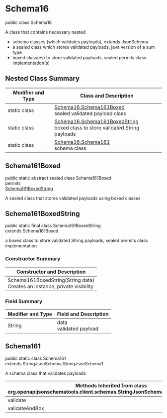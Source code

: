 # Schema16
public class Schema16

A class that contains necessary nested
- schema classes (which validates payloads), extends JsonSchema
- a sealed class which stores validated payloads, java version of a sum type
- boxed class(es) to store validated payloads, sealed permits class implementation(s)

## Nested Class Summary
| Modifier and Type | Class and Description |
| ----------------- | ---------------------- |
| static class | [Schema16.Schema161Boxed](#schema161boxed)<br> sealed validated payload class |
| static class | [Schema16.Schema161BoxedString](#schema161boxedstring)<br> boxed class to store validated String payloads |
| static class | [Schema16.Schema161](#schema161)<br> schema class |

## Schema161Boxed
public static abstract sealed class Schema161Boxed<br>
permits<br>
[Schema161BoxedString](#schema161boxedstring)

A sealed class that stores validated payloads using boxed classes

## Schema161BoxedString
public static final class Schema161BoxedString<br>
extends Schema161Boxed

a boxed class to store validated String payloads, sealed permits class implementation

### Constructor Summary
| Constructor and Description |
| --------------------------- |
| Schema161BoxedString(String data)<br>Creates an instance, private visibility |

### Field Summary
| Modifier and Type | Field and Description |
| ----------------- | ---------------------- |
| String | data<br>validated payload |

## Schema161
public static class Schema161<br>
extends StringJsonSchema.StringJsonSchema1

A schema class that validates payloads

| Methods Inherited from class org.openapijsonschematools.client.schemas.StringJsonSchema.StringJsonSchema1 |
| ------------------------------------------------------------------ |
| validate                                                           |
| validateAndBox                                                     |
